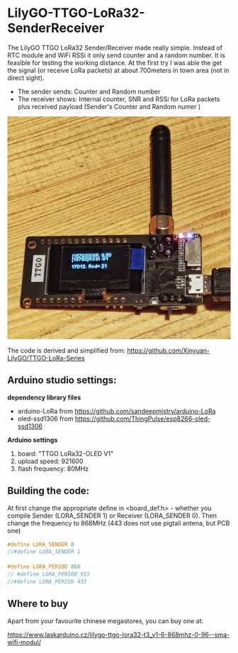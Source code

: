 # LilyGO-TTGO-LoRa32-SenderReceiver
The LilyGO TTGO LoRa32 Sender/Receiver made really simple. Instead of RTC module and WiFi RSSi it only send counter and a random number. It is feasible for testing the working distance. At the first try I was able the get the signal (or receive LoRa packets) at about 700meters in town area (not in direct sight). 

* The sender sends: Counter and Random number
* The receiver shows: Internal counter, SNR and RSSi for LoRa packets plus received payload (Sender's Counter and Random numer )

![TTGO LoRa ](LiliGo-TTGO-LoRa32.jpeg)


The code is derived and simplified from: 
https://github.com/Xinyuan-LilyGO/TTGO-LoRa-Series

## Arduino studio settings: 
**dependency library files**
* arduino-LoRa from https://github.com/sandeepmistry/arduino-LoRa 
* oled-ssd1306 from https://github.com/ThingPulse/esp8266-oled-ssd1306

**Arduino settings**
1. board: "TTGO LoRa32-OLED V1"
2. upload speed:  921600
3. flash frequency: 80MHz

## Building the code:
At first change the appropriate define in <board_def.h> - whether you compile Sender (LORA_SENDER 1) or Receiver (LORA_SENDER 0). Then change the frequency to 868MHz (443 does not use pigtail antena, but PCB one)

```C
#define LORA_SENDER 0
//#define LORA_SENDER 1

#define LORA_PERIOD 868  
// #define LORA_PERIOD 915     
//#define LORA_PERIOD 433  
```

## Where to buy
Apart from your favourite chinese megastores, you can buy one at:

https://www.laskarduino.cz/lilygo-ttgo-lora32-t3_v1-6-868mhz-0-96--sma-wifi-modul/

